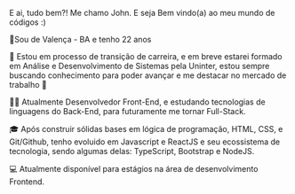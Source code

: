 E ai, tudo bem?! Me chamo John. E seja Bem vindo(a) ao meu mundo de códigos :)

📍Sou de Valença - BA e tenho 22 anos

🚀 Estou em processo de transição de carreira, e em breve estarei formado em Análise e Desenvolvimento de Sistemas pela Uninter, estou sempre buscando conhecimento para poder avançar e me destacar no mercado de trabalho 🚀


👩‍💻 Atualmente Desenvolvedor Front-End, e estudando tecnologias de linguagens do Back-End, para futuramente me tornar Full-Stack.

🎓 Após construir sólidas bases em lógica de programação, HTML, CSS, e Git/Github, tenho evoluido em Javascript e ReactJS e seu ecossistema de tecnologia, sendo algumas delas: TypeScript, Bootstrap e NodeJS. 

💻 Atualmente disponível para estágios na área de desenvolvimento Frontend.
